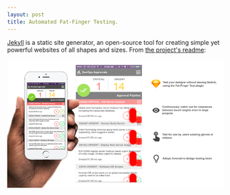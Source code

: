 ```yaml
---
layout: post
title: Automated Fat-Finger Testing.
---
```


[Jekyll](http://jekyllrb.com) is a static site generator, an open-source tool for creating simple yet powerful websites of all shapes and sizes. From [the project's readme](https://github.com/mojombo/jekyll/blob/master/README.markdown):

<img src="public/fatfingerposter.png" class="fat-finger"/>